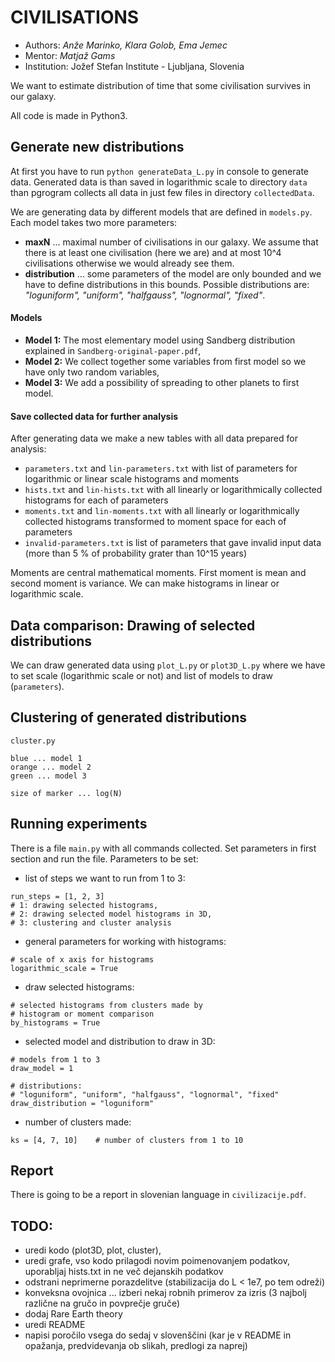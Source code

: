 # CIVILISATIONS

* Authors: *Anže Marinko, Klara Golob, Ema Jemec*
* Mentor: *Matjaž Gams*
* Institution: Jožef Stefan Institute - Ljubljana, Slovenia

We want to estimate distribution of time that some civilisation
survives in our galaxy.

All code is made in Python3.

## Generate new distributions

At first you have to run `python generateData_L.py` in console to generate data.
Generated data is than saved in logarithmic scale to directory
`data` than pgrogram collects all data in just few files in directory `collectedData`.

We are generating data by different models that are
defined in `models.py`. Each model takes two more parameters:
* **maxN** ... maximal number of civilisations in our galaxy. We assume
that there is at least one civilisation (here we are) and at most 10^4
civilisations otherwise we would already see them.
* **distribution** ... some parameters of the model are only bounded
and we have to define distributions in this bounds. Possible distributions are:
_"loguniform", "uniform", "halfgauss", "lognormal", "fixed"_.

#### Models

* **Model 1:** The most elementary model using Sandberg distribution explained
in `Sandberg-original-paper.pdf`,
* **Model 2:** We collect together some variables from first model so
we have only two random variables,
* **Model 3:** We add a possibility of spreading to other
planets to first model.

#### Save collected data for further analysis

After generating data we make a new tables with all data prepared
for analysis:
* `parameters.txt` and `lin-parameters.txt` with list of parameters
for logarithmic or linear scale histograms and moments
* `hists.txt` and `lin-hists.txt` with all linearly or logarithmically
collected histograms for each of parameters
* `moments.txt` and `lin-moments.txt` with all linearly or logarithmically
collected histograms transformed to moment space for each of parameters
* `invalid-parameters.txt` is list of parameters that gave invalid input data
 (more than 5 % of probability grater than 10^15 years)

Moments are central mathematical moments. First moment is mean and
second moment is variance. We can make histograms in linear or
logarithmic scale.

## Data comparison: Drawing of selected distributions

We can draw generated data using `plot_L.py` or `plot3D_L.py` where
we have to set scale (logarithmic scale or not) and list of models
to draw (`parameters`).











## Clustering of generated distributions

`cluster.py`

```
blue ... model 1
orange ... model 2
green ... model 3

size of marker ... log(N)
```

## Running experiments

There is a file `main.py` with all commands collected.
Set parameters in first section and run the file.
Parameters to be set:

* list of steps we want to run from 1 to 3:
```
run_steps = [1, 2, 3]
# 1: drawing selected histograms,
# 2: drawing selected model histograms in 3D,
# 3: clustering and cluster analysis
```
* general parameters for working with histograms:
```
# scale of x axis for histograms
logarithmic_scale = True
```
* draw selected histograms:
```
# selected histograms from clusters made by
# histogram or moment comparison
by_histograms = True
```
* selected model and distribution to draw in 3D:
```
# models from 1 to 3
draw_model = 1

# distributions:
# "loguniform", "uniform", "halfgauss", "lognormal", "fixed"
draw_distribution = "loguniform"
```
* number of clusters made:
```
ks = [4, 7, 10]    # number of clusters from 1 to 10
```

## Report

There is going to be a report in slovenian language in
`civilizacije.pdf`.

## TODO:

* uredi kodo (plot3D, plot, cluster),
* uredi grafe, vso kodo prilagodi novim poimenovanjem podatkov,
uporabljaj hists.txt in ne več dejanskih podatkov
* odstrani neprimerne porazdelitve (stabilizacija do L < 1e7, po tem odreži)
* konveksna ovojnica ... izberi nekaj robnih primerov za izris
(3 najbolj različne na gručo in povprečje gruče)
* dodaj Rare Earth theory
* uredi README
* napisi poročilo vsega do sedaj v slovenščini
(kar je v README in opažanja, predvidevanja
 ob slikah, predlogi za naprej)
 